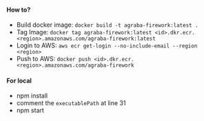 #### How to?

- Build docker image: `docker build -t agraba-firework:latest .`
- Tag Image: `docker tag agraba-firework:latest <id>.dkr.ecr.<region>.amazonaws.com/agraba-firework:latest`
- Login to AWS: `aws ecr get-login --no-include-email --region <region>`
- Push to AWS: `docker push <id>.dkr.ecr.<region>.amazonaws.com/agraba-firework`

#### For local
- npm install
- comment the `executablePath` at line 31
- npm start